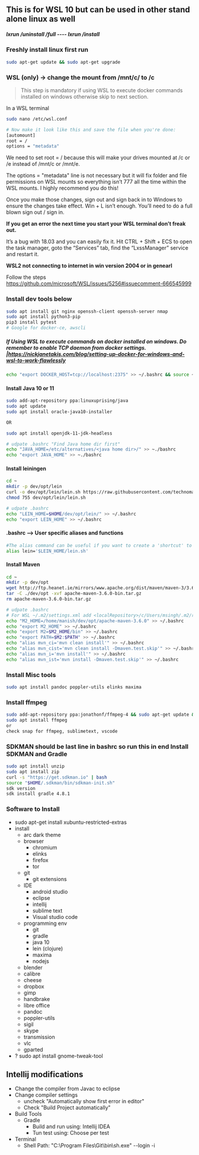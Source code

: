 ## This is for WSL 10 but can be used in other stand alone linux as well

##### lxrun /uninstall /full ---- lxrun /install

### Freshly install linux first run
```sh
sudo apt-get update && sudo apt-get upgrade
```

### WSL (only) -> change the mount from /mnt/c/ to /c

> This step is mandatory if using WSL to execute docker commands installed on windows otherwise skip to next section.

In a WSL terminal
```sh
sudo nano /etc/wsl.conf

# Now make it look like this and save the file when you're done:
[automount]
root = /
options = "metadata"
```
We need to set root = / because this will make your drives mounted at /c or /e instead of /mnt/c or /mnt/e.

The options = "metadata" line is not necessary but it will fix folder and file permissions on WSL mounts so everything isn’t 777 all the time within the WSL mounts. I highly recommend you do this!

Once you make those changes, sign out and sign back in to Windows to ensure the changes take effect. Win + L isn’t enough. You’ll need to do a full blown sign out / sign in.

**If you get an error the next time you start your WSL terminal don’t freak out.**

It’s a bug with 18.03 and you can easily fix it. Hit CTRL + Shift + ECS to open the task manager, goto the “Services” tab, find the “LxssManager” service and restart it.

**WSL2 not connecting to internet in win version 2004 or in genearl**

Follow the steps https://github.com/microsoft/WSL/issues/5256#issuecomment-666545999

### Install **dev tools below**
```sh
sudo apt install git nginx openssh-client openssh-server nmap
sudo apt install python3-pip
pip3 install pytest
# Google for docker-ce, awscli
```

##### If Using WSL to execute commands on docker installed on windows. Do remember to enable TCP daemon from docker settings. |https://nickjanetakis.com/blog/setting-up-docker-for-windows-and-wsl-to-work-flawlessly
```sh
echo "export DOCKER_HOST=tcp://localhost:2375" >> ~/.bashrc && source ~/.bashrc
```

#### Install Java 10 or 11
```sh
sudo add-apt-repository ppa:linuxuprising/java
sudo apt update
sudo apt install oracle-java10-installer

OR

sudo apt install openjdk-11-jdk-headless

# udpate .bashrc "Find Java home dir first"
echo "JAVA_HOME=/etc/alternatives/<java home dir>/" >> ~./bashrc
echo "export JAVA_HOME" >> ~./bashrc
```

#### Install leiningen
```sh
cd ~
mkdir -p dev/opt/lein
curl -o dev/opt/lein/lein.sh https://raw.githubusercontent.com/technomancy/leiningen/stable/bin/lein
chmod 755 dev/opt/lein/lein.sh

# udpate .bashrc
echo "LEIN_HOME=$HOME/dev/opt/lein/" >> ~/.bashrc
echo "export LEIN_HOME" >> ~/.bashrc
```

#### .bashrc --> User specific aliases and functions
```sh
#The alias command can be useful if you want to create a 'shortcut' to a command.
alias lein='$LEIN_HOME/lein.sh'
```

#### Install Maven
```sh
cd ~
mkdir -p dev/opt
wget http://ftp.heanet.ie/mirrors/www.apache.org/dist/maven/maven-3/3.6.0/binaries/apache-maven-3.6.0-bin.tar.gz
tar -C ./dev/opt -xvf apache-maven-3.6.0-bin.tar.gz 
rm apache-maven-3.6.0-bin.tar.gz

# udpate .bashrc
# For WSL ~/.m2/settings.xml add <localRepository>/c/Users/msingh/.m2/repository</localRepository> to point to windows home .m2
echo "M2_HOME=/home/manish/dev/opt/apache-maven-3.6.0" >> ~/.bashrc
echo "export M2_HOME" >> ~/.bashrc
echo "export M2=$M2_HOME/bin" >> ~/.bashrc
echo "export PATH=$M2:$PATH" >> ~/.bashrc
echo "alias mvn_ci='mvn clean install'" >> ~/.bashrc
echo "alias mvn_cist='mvn clean install -Dmaven.test.skip'" >> ~/.bashrc
echo "alias mvn_i='mvn install'" >> ~/.bashrc
echo "alias mvn_ist='mvn install -Dmaven.test.skip'" >> ~/.bashrc
```

### Install **Misc tools**
```sh
sudo apt install pandoc poppler-utils elinks maxima
```

### Install ffmpeg
```sh
sudo add-apt-repository ppa:jonathonf/ffmpeg-4 && sudo apt-get update && sudo apt-get dist-upgrade
sudo apt install ffmpeg
or
check snap for ffmpeg, sublimetext, vscode
```

### SDKMAN should be last line in bashrc so run this in end Install SDKMAN and Gradle
```sh
sudo apt install unzip 
sudo apt install zip
curl -s "https://get.sdkman.io" | bash
source "$HOME/.sdkman/bin/sdkman-init.sh"
sdk version
sdk install gradle 4.8.1
```

### Software to Install
- sudo apt-get install xubuntu-restricted-extras
- install
	- arc dark theme
	- browser
		- chromium
		- elinks
		- firefox
		- tor
	- git
		- git extensions
	- IDE
		- android studio
		- eclipse
		- intellij
		- sublime text
		- Visual studio code
	- programming env
		- git
		- gradle
		- java 10
		- lein (clojure)
		- maxima
		- nodejs
	- blender
	- calibre
	- cheese
	- dropbox
	- gimp
	- handbrake
	- libre office
	- pandoc
	- poppler-utils
	- sigil
	- skype
	- transmission
	- vlc
	- gparted
- ? sudo apt install gnome-tweak-tool

## Intellij modifications
- Change the compiler from Javac to eclipse
- Change compiler settings
	- uncheck "Automatically show first error in editor"
	- Check "Build Project automatically"
- Build Tools
	- Gradle
		- Build and run using: Intellij IDEA
		- Tun test using: Choose per test
- Terminal
	- Shell Path: "C:\Program Files\Git\bin\sh.exe" --login -i 
